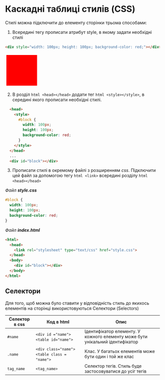 # Каскадні таблиці стилів (CSS)

Стилі можна підключити до елементу сторінки трьома способами:
1.  Всередині тегу прописати атрибут style, в якому задати необхідні стилі

```html
<div style="width: 100px; height: 100px; background-color: red;"></div>
```

![image](doc/1.png)

2.  В розділ ```html <head></head>``` додати тег ```html <style></style>```, в середині якого прописати необхідні стилі.

```html
  <head>
    <style>
      #block {
        width: 100px;
        height: 100px;
        background-color: red;
      }
    </style>
  </head>
  ...
  <div id="block"></div>
```

3.  Прописати стилі в окремому файлі з розширенням _css_. Підключити цей файл за допомогою тегу ```html <link>```  всередині розділу ```html <head></head>```

_Файл **style.css**_ 

```css
#block {
  width: 100px;
  height: 100px;
  background-color: red;
}
```

_Файл **index.html**_

```html
<html>
  <head>
    <link rel="stylesheet" type="text/css" href="style.css">
  </head>
  <body>
    <div id="block"></div>
  </body>
</html>
```

## Селектори
Для того, щоб можна було ставити у відповідність стиль до якихось елементів на сторінці використовуються Селектори (Selectors)

Селектор в css | Код в html                                | Опис
-------------- | ----------------------------------------- | ------------------------------------
```#name```    | ```<div id ="name"><table id="name">```   | Ідентифікатор елементу. У кожного елементу може бути унікальний ідентифікатор
```.name```    | ```<div class="name"><table class = "name">``` | Клас. У багатьох елементів може бути один і той же клас
```tag_name``` | ```<tag_name>``` | Селектор тегів. Стиль буде застосовуватися до усіг тегів
